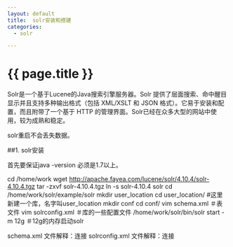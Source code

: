 ```yaml
---
layout: default
title:  solr安装和搭建
categories:
  - solr

---
```

# {{ page.title }}
Solr是一个基于Lucene的Java搜索引擎服务器。Solr 提供了层面搜索、命中醒目显示并且支持多种输出格式（包括 XML/XSLT 和 JSON 格式）。它易于安装和配置，而且附带了一个基于 HTTP 的管理界面。Solr已经在众多大型的网站中使用，较为成熟和稳定。

solr重启不会丢失数据。

##1. solr安装

首先要保证java -version  必须是1.7以上。

   cd /home/work
   wget http://apache.fayea.com/lucene/solr/4.10.4/solr-4.10.4.tgz
   tar -zxvf solr-4.10.4.tgz
   ln -s solr-4.10.4 solr
   cd /home/work/solr/example/solr
   mkdir user_location
   cd user_location/  #这里新建一个库，名字叫user_location
   mkdir conf
   cd conf/
   vim schema.xml      ＃表文件
   vim solrconfig.xml  ＃库的一些配置文件
   /home/work/solr/bin/solr start -m 12g   ＃12g的内存启动solr

schema.xml 文件解释：连接
solrconfig.xml 文件解释：连接

